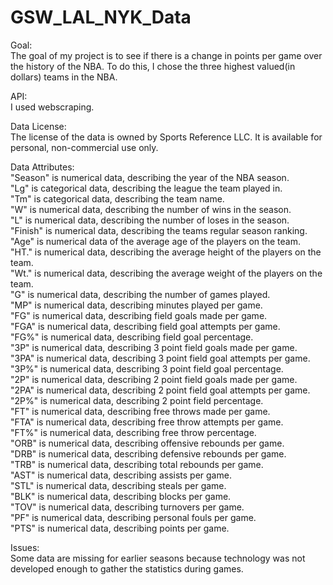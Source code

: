 # GSW_LAL_NYK_Data

Goal:<br>
The goal of my project is to see if there is a change in points per game over the history of the NBA. To do this, I chose the three highest valued(in dollars) teams in the NBA.<br>

API:<br>
I used webscraping.<br>

Data License:<br>
The license of the data is owned by Sports Reference LLC. It is available for personal, non-commercial use only.<br>

Data Attributes:<br>
"Season" is numerical data, describing the year of the NBA season.<br>
"Lg" is categorical data, describing the league the team played in.<br>
"Tm" is categorical data, describing the team name.<br>
"W" is numerical data, describing the number of wins in the season.<br>
"L" is numerical data, describing the number of loses in the season.<br>
"Finish" is numerical data, describing the teams regular season ranking.<br>
"Age" is numerical data of the average age of the players on the team.<br>
"HT." is numerical data, describing the average height of the players on the team.<br>
"Wt." is numerical data, describing the average weight of the players on the team.<br>
"G" is numerical data, describing the number of games played.<br>
"MP" is numerical data, describing minutes played per game.<br>
"FG" is numerical data, describing field goals made per game.<br>
"FGA" is numerical data, describing field goal attempts per game.<br>
"FG%" is numerical data, describing field goal percentage.<br>
"3P" is numerical data, describing 3 point field goals made per game.<br>
"3PA" is numerical data, describing 3 point field goal attempts per game.<br>
"3P%" is numerical data, describing 3 point field goal percentage.<br>
"2P" is numerical data, describing 2 point field goals made per game.<br>
"2PA" is numerical data, describing 2 point field goal attempts per game.<br>
"2P%" is numerical data, describing 2 point field percentage.<br>
"FT" is numerical data, describing free throws made per game.<br>
"FTA" is numerical data, describing free throw attempts per game.<br>
"FT%" is numerical data, describing free throw percentage.<br>
"ORB" is numerical data, describing offensive rebounds per game.<br>
"DRB" is numerical data, describing defensive rebounds per game.<br>
"TRB" is numerical data, describing total rebounds per game.<br>
"AST" is numerical data, describing assists per game.<br>
"STL" is numerical data, describing steals per game.<br>
"BLK" is numerical data, describing blocks per game.<br>
"TOV" is numerical data, describing turnovers per game.<br>
"PF" is numerical data, describing personal fouls per game.<br>
"PTS" is numerical data, describing points per game.<br>

Issues:<br>
Some data are missing for earlier seasons because technology was not developed enough to gather the statistics during games.

